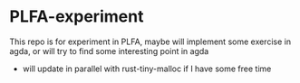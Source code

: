 # PLFA-experiment

This repo is for experiment in PLFA, maybe will implement some exercise in agda, or will try to find some interesting point in agda

- will update in parallel with rust-tiny-malloc if I have some free time
